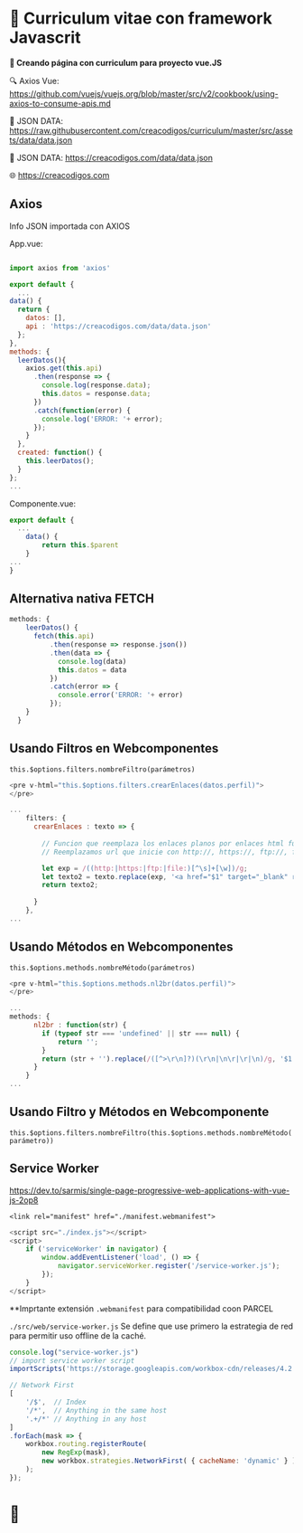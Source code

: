 # :pencil: Curriculum vitae con framework Javascrit

**:rocket: Creando página con curriculum para proyecto vue.JS**

:mag: Axios Vue: https://github.com/vuejs/vuejs.org/blob/master/src/v2/cookbook/using-axios-to-consume-apis.md

:page_facing_up: JSON DATA: https://raw.githubusercontent.com/creacodigos/curriculum/master/src/assets/data/data.json

:page_facing_up: JSON DATA: https://creacodigos.com/data/data.json

:globe_with_meridians: https://creacodigos.com

## Axios ##

Info JSON importada con AXIOS

App.vue:

  ```js

import axios from 'axios'

export default {
	...
  data() {
    return {
      datos: [],
      api : 'https://creacodigos.com/data/data.json'
    };
  },
  methods: {
    leerDatos(){
      axios.get(this.api)
        .then(response => {
          console.log(response.data);
          this.datos = response.data;
        })
        .catch(function(error) {
          console.log('ERROR: '+ error);
        });
      }
    },
    created: function() {
      this.leerDatos();
    }
};
...
  ```

Componente.vue:

```js
export default {
  ...
    data() {
        return this.$parent
    }
...
}
```

## Alternativa nativa FETCH ##

```js
methods: {
    leerDatos() {
      fetch(this.api)
          .then(response => response.json())
          .then(data => {
            console.log(data)
            this.datos = data
          })
          .catch(error => {
            console.error('ERROR: '+ error)
          });
    }
  }
```

## Usando Filtros en Webcomponentes

`this.$options.filters.nombreFiltro(parámetros)`

```js
<pre v-html="this.$options.filters.crearEnlaces(datos.perfil)">
</pre>

...
    filters: {
      crearEnlaces : texto => {
        
        // Funcion que reemplaza los enlaces planos por enlaces html function url_replace(text) {     
        // Reemplazamos url que inicie con http://, https://, ftp://, file://     

        let exp = /((http:|https:|ftp:|file:)[^\s]+[\w])/g; 
        let texto2 = texto.replace(exp, '<a href="$1" target="_blank" rel="nofollow">$1</a>');  
        return texto2;
          
      }
    },
...
```

## Usando Métodos en Webcomponentes

`this.$options.methods.nombreMétodo(parámetros)`

```js
<pre v-html="this.$options.methods.nl2br(datos.perfil)">
</pre>

...
methods: {
      nl2br : function(str) {
        if (typeof str === 'undefined' || str === null) {
            return '';
        }
        return (str + '').replace(/([^>\r\n]?)(\r\n|\n\r|\r|\n)/g, '$1 <br> $2');
      }
    }
...
```

## Usando Filtro y Métodos en Webcomponente

`this.$options.filters.nombreFiltro(this.$options.methods.nombreMétodo(parámetro))`

## Service Worker
https://dev.to/sarmis/single-page-progressive-web-applications-with-vue-js-2op8

`<link rel="manifest" href="./manifest.webmanifest">`

```js
<script src="./index.js"></script>
<script>
    if ('serviceWorker' in navigator) {
        window.addEventListener('load', () => {
            navigator.serviceWorker.register('/service-worker.js');
        });
    }            
</script>
```

**Imprtante extensión `.webmanifest` para compatibilidad coon PARCEL

`./src/web/service-worker.js`
Se define que use primero la estrategia de red para permitir uso offline de la caché.

```js
console.log("service-worker.js")
// import service worker script
importScripts('https://storage.googleapis.com/workbox-cdn/releases/4.2.0/workbox-sw.js');

// Network First
[ 
    '/$',  // Index 
    '/*',  // Anything in the same host
    '.+/*' // Anything in any host 
]
.forEach(mask => {
    workbox.routing.registerRoute(
        new RegExp(mask),
        new workbox.strategies.NetworkFirst( { cacheName: 'dynamic' } ) 
    );
});
```

# :see_no_evil:
